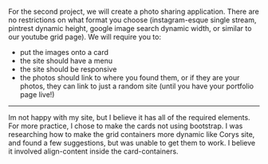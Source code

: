 For the second project, we will create a photo sharing application. There are no restrictions on what format you choose (instagram-esque single stream, pintrest dynamic height, google image search dynamic width, or similar to our youtube grid page).
We will require you to:
- put the images onto a card
- the site should have a menu
- the site should be responsive
- the photos should link to where you found them, or if they are your photos, they can link to just a random site (until you have your portfolio page live!)
----------------------------------

Im not happy with my site, but I believe it has all of the required elements. For more practice, I chose to make the cards not using bootstrap.
I was researching how to  make the grid containers more dynamic like Corys site, and found a few suggestions, but was unable to get them to work.
I believe it involved align-content inside the card-containers.
